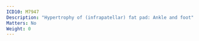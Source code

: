 ```yaml
---
ICD10: M7947
Description: "Hypertrophy of (infrapatellar) fat pad: Ankle and foot"
Matters: No
Weight: 0
---
```


